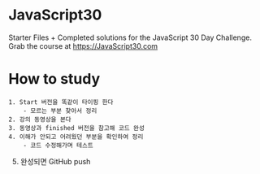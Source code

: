 # JavaScript30
 
Starter Files + Completed solutions for the JavaScript 30 Day Challenge.
Grab the course at https://JavaScript30.com<br>

# How to study
	1. Start 버전을 똑같이 타이핑 한다 
		- 모르는 부분 찾아서 정리
	2. 강의 동영상을 본다
	3. 동영상과 finished 버전을 참고해 코드 완성
	4. 이해가 안되고 어려웠던 부분을 확인하여 정리
		- 코드 수정해가며 테스트
 5. 완성되면 GitHub push

